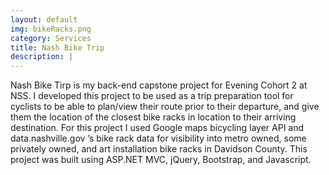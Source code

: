 ```yaml
---
layout: default
img: bikeRacks.png
category: Services
title: Nash Bike Trip
description: |
---
```

Nash Bike Tirp is my back-end capstone project for Evening Cohort 2 at NSS.  I developed this project to be used as a trip preparation tool for cyclists to be able to plan/view their route prior to their departure, and give them the location of the closest bike racks in location to their arriving destination.  For this project I used Google maps bicycling layer API and data.nashville.gov ’s bike rack data for visibility into metro owned, some privately owned, and art installation bike racks in Davidson County.  This project was built using ASP.NET MVC, jQuery, Bootstrap, and Javascript.

